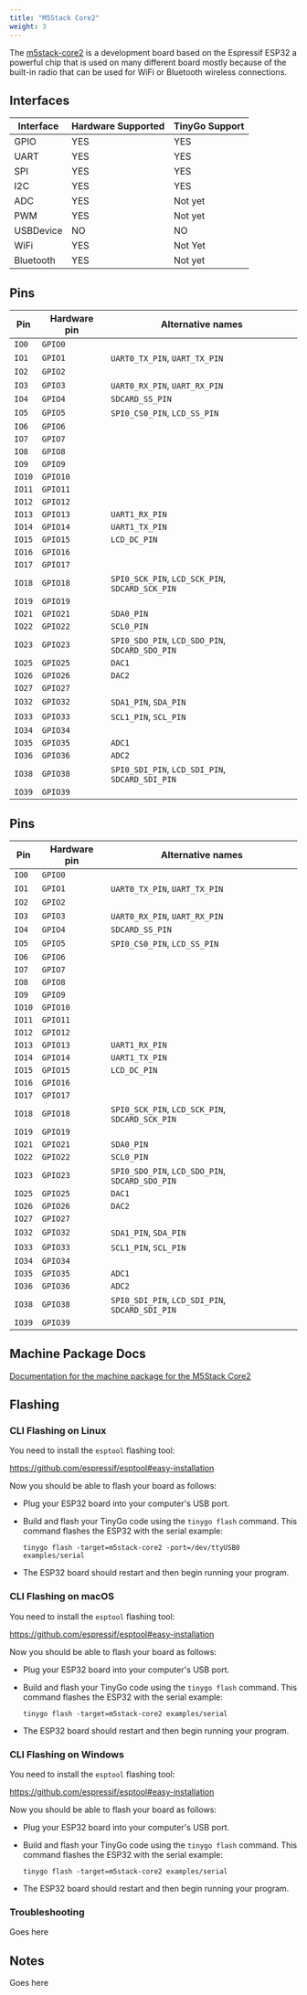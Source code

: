 ```yaml
---
title: "M5Stack Core2"
weight: 3
---
```


The [m5stack-core2](https://shop.m5stack.com/products/m5stack-core2-esp32-iot-development-kit) is a development board based on the Espressif ESP32 a powerful chip that is used on many different board mostly because of the built-in radio that can be used for WiFi or Bluetooth wireless connections.

## Interfaces

| Interface | Hardware Supported | TinyGo Support |
| --------- | ------------- | ----- |
| GPIO      | YES | YES |
| UART      | YES | YES |
| SPI       | YES | YES |
| I2C       | YES | YES |
| ADC       | YES | Not yet |
| PWM       | YES | Not yet |
| USBDevice | NO  | NO  |
| WiFi      | YES | Not Yet |
| Bluetooth | YES | Not yet |

## Pins

| Pin               | Hardware pin | Alternative names |
| ----------------- | ------------ | ----------------- |
| `IO0`             | `GPIO0`      |                   |
| `IO1`             | `GPIO1`      | `UART0_TX_PIN`, `UART_TX_PIN` |
| `IO2`             | `GPIO2`      |                   |
| `IO3`             | `GPIO3`      | `UART0_RX_PIN`, `UART_RX_PIN` |
| `IO4`             | `GPIO4`      | `SDCARD_SS_PIN`   |
| `IO5`             | `GPIO5`      | `SPI0_CS0_PIN`, `LCD_SS_PIN` |
| `IO6`             | `GPIO6`      |                   |
| `IO7`             | `GPIO7`      |                   |
| `IO8`             | `GPIO8`      |                   |
| `IO9`             | `GPIO9`      |                   |
| `IO10`            | `GPIO10`     |                   |
| `IO11`            | `GPIO11`     |                   |
| `IO12`            | `GPIO12`     |                   |
| `IO13`            | `GPIO13`     | `UART1_RX_PIN`    |
| `IO14`            | `GPIO14`     | `UART1_TX_PIN`    |
| `IO15`            | `GPIO15`     | `LCD_DC_PIN`      |
| `IO16`            | `GPIO16`     |                   |
| `IO17`            | `GPIO17`     |                   |
| `IO18`            | `GPIO18`     | `SPI0_SCK_PIN`, `LCD_SCK_PIN`, `SDCARD_SCK_PIN` |
| `IO19`            | `GPIO19`     |                   |
| `IO21`            | `GPIO21`     | `SDA0_PIN`        |
| `IO22`            | `GPIO22`     | `SCL0_PIN`        |
| `IO23`            | `GPIO23`     | `SPI0_SDO_PIN`, `LCD_SDO_PIN`, `SDCARD_SDO_PIN` |
| `IO25`            | `GPIO25`     | `DAC1`            |
| `IO26`            | `GPIO26`     | `DAC2`            |
| `IO27`            | `GPIO27`     |                   |
| `IO32`            | `GPIO32`     | `SDA1_PIN`, `SDA_PIN` |
| `IO33`            | `GPIO33`     | `SCL1_PIN`, `SCL_PIN` |
| `IO34`            | `GPIO34`     |                   |
| `IO35`            | `GPIO35`     | `ADC1`            |
| `IO36`            | `GPIO36`     | `ADC2`            |
| `IO38`            | `GPIO38`     | `SPI0_SDI_PIN`, `LCD_SDI_PIN`, `SDCARD_SDI_PIN` |
| `IO39`            | `GPIO39`     |                   |

## Pins

| Pin              | Hardware pin | Alternative names |
| ---------------- | ------------ | ----------------- |
| `IO0`            | `GPIO0`      |                   |
| `IO1`            | `GPIO1`      | `UART0_TX_PIN`, `UART_TX_PIN` |
| `IO2`            | `GPIO2`      |                   |
| `IO3`            | `GPIO3`      | `UART0_RX_PIN`, `UART_RX_PIN` |
| `IO4`            | `GPIO4`      | `SDCARD_SS_PIN`   |
| `IO5`            | `GPIO5`      | `SPI0_CS0_PIN`, `LCD_SS_PIN` |
| `IO6`            | `GPIO6`      |                   |
| `IO7`            | `GPIO7`      |                   |
| `IO8`            | `GPIO8`      |                   |
| `IO9`            | `GPIO9`      |                   |
| `IO10`           | `GPIO10`     |                   |
| `IO11`           | `GPIO11`     |                   |
| `IO12`           | `GPIO12`     |                   |
| `IO13`           | `GPIO13`     | `UART1_RX_PIN`    |
| `IO14`           | `GPIO14`     | `UART1_TX_PIN`    |
| `IO15`           | `GPIO15`     | `LCD_DC_PIN`      |
| `IO16`           | `GPIO16`     |                   |
| `IO17`           | `GPIO17`     |                   |
| `IO18`           | `GPIO18`     | `SPI0_SCK_PIN`, `LCD_SCK_PIN`, `SDCARD_SCK_PIN` |
| `IO19`           | `GPIO19`     |                   |
| `IO21`           | `GPIO21`     | `SDA0_PIN`        |
| `IO22`           | `GPIO22`     | `SCL0_PIN`        |
| `IO23`           | `GPIO23`     | `SPI0_SDO_PIN`, `LCD_SDO_PIN`, `SDCARD_SDO_PIN` |
| `IO25`           | `GPIO25`     | `DAC1`            |
| `IO26`           | `GPIO26`     | `DAC2`            |
| `IO27`           | `GPIO27`     |                   |
| `IO32`           | `GPIO32`     | `SDA1_PIN`, `SDA_PIN` |
| `IO33`           | `GPIO33`     | `SCL1_PIN`, `SCL_PIN` |
| `IO34`           | `GPIO34`     |                   |
| `IO35`           | `GPIO35`     | `ADC1`            |
| `IO36`           | `GPIO36`     | `ADC2`            |
| `IO38`           | `GPIO38`     | `SPI0_SDI_PIN`, `LCD_SDI_PIN`, `SDCARD_SDI_PIN` |
| `IO39`           | `GPIO39`     |                   |

## Machine Package Docs

[Documentation for the machine package for the M5Stack Core2](../machine/m5stack-core2)

## Flashing

### CLI Flashing on Linux

You need to install the `esptool` flashing tool:

https://github.com/espressif/esptool#easy-installation

Now you should be able to flash your board as follows:

- Plug your ESP32 board into your computer's USB port.
- Build and flash your TinyGo code using the `tinygo flash` command. This command flashes the ESP32 with the serial example:

    ```
    tinygo flash -target=m5stack-core2 -port=/dev/ttyUSB0 examples/serial
    ```

- The ESP32 board should restart and then begin running your program.

### CLI Flashing on macOS

You need to install the `esptool` flashing tool:

https://github.com/espressif/esptool#easy-installation

Now you should be able to flash your board as follows:

- Plug your ESP32 board into your computer's USB port.
- Build and flash your TinyGo code using the `tinygo flash` command. This command flashes the ESP32 with the serial example:

    ```
    tinygo flash -target=m5stack-core2 examples/serial
    ```

- The ESP32 board should restart and then begin running your program.

### CLI Flashing on Windows

You need to install the `esptool` flashing tool:

https://github.com/espressif/esptool#easy-installation

Now you should be able to flash your board as follows:

- Plug your ESP32 board into your computer's USB port.
- Build and flash your TinyGo code using the `tinygo flash` command. This command flashes the ESP32 with the serial example:

    ```
    tinygo flash -target=m5stack-core2 examples/serial
    ```

- The ESP32 board should restart and then begin running your program.

### Troubleshooting

Goes here

## Notes

Goes here
